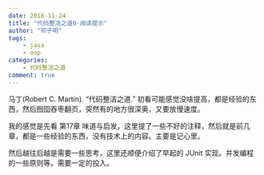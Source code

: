 ```yaml
---
date: 2018-11-24
title: "代码整洁之道0-阅读提示"
author: "邓子明"
tags:
    - java
    - oop
categories:
    - 代码整洁之道
comment: true
---
```


马丁(Robert C. Martin). “代码整洁之道.” 初看可能感觉没啥提高，都是经验的东西，然后囫囵吞枣翻页，突然有的地方很深奥，又要放慢速度。

我的感觉是先看 第17章 味道与启发，这里提了一些不好的注释，然后就是前几章，都是一些经验的东西，没有技术上的内容。主要是记心里。

然后越往后越是需要一些思考，这里还顺便介绍了早起的 JUnit 实现。并发编程的一些原则等。需要一定的投入。

